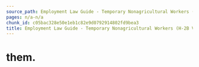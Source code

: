 ```yaml
---
source_path: Employment Law Guide - Temporary Nonagricultural Workers (H-2B Visas).md
pages: n/a-n/a
chunk_id: c05bac328e50e1eb1c82e9d0792914802fd9bea3
title: Employment Law Guide - Temporary Nonagricultural Workers (H-2B Visas)
---
```

# them.
